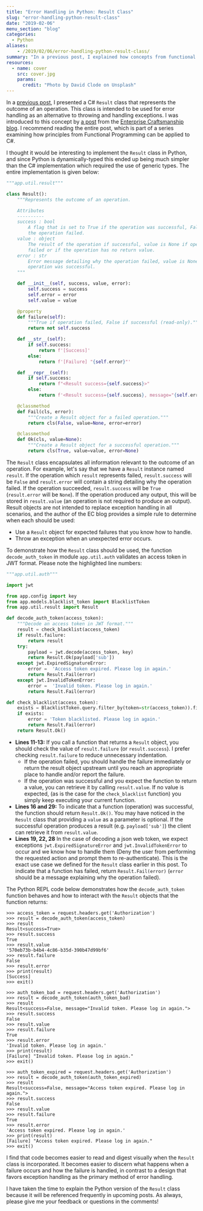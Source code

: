 ```yaml
---
title: "Error Handling in Python: Result Class"
slug: "error-handling-python-result-class"
date: "2019-02-06"
menu_section: "blog"
categories:
  - Python
aliases:
    - /2019/02/06/error-handling-python-result-class/
summary: "In a previous post, I explained how concepts from functional programming can be incorporated with object-oriented code to improve the tedious and mandatory task of error handling and input validation through the use of the Result class. That post explained how to implement the Result class in C#. Since I have been writing mostly Python code lately, I created a new implementation and documented its use. Due to Python's duck-typing, this implementation is (IMO) more natural and makes reasoning about the code it supports much easier."
resources:
  - name: cover
    src: cover.jpg
    params:
      credit: "Photo by David Clode on Unsplash"
---
```


In a [previous post](/2018/02/04/csharp-tpl-socket-methods/), I presented a C# ``Result`` class that represents the outcome of an operation. This class is intended to be used for error handling as an alternative to throwing and handling exceptions. I was introduced to this concept by <a href="https://enterprisecraftsmanship.com/2015/03/20/functional-c-handling-failures-input-errors/" target="_blank">a post</a> from the <a href="https://enterprisecraftsmanship.com/" target="_blank">Enterprise Craftsmanship blog</a>. I recommend reading the entire post, which is part of a series examining how principles from Functional Programming can be applied to C#.

I thought it would be interesting to implement the ``Result`` class in Python, and since Python is dynamically-typed this ended up being much simpler than the C# implementation which required the use of generic types. The entire implementation is given below:

```python {linenos=table}
"""app.util.result"""

class Result():
    """Represents the outcome of an operation.

    Attributes
    ----------
    success : bool
        A flag that is set to True if the operation was successful, False if
        the operation failed.
    value : object
        The result of the operation if successful, value is None if operation
        failed or if the operation has no return value.
    error : str
        Error message detailing why the operation failed, value is None if
        operation was successful.
    """

    def __init__(self, success, value, error):
        self.success = success
        self.error = error
        self.value = value

    @property
    def failure(self):
        """True if operation failed, False if successful (read-only)."""
        return not self.success

    def __str__(self):
        if self.success:
            return f'[Success]'
        else:
            return f'[Failure] "{self.error}"'

    def __repr__(self):
        if self.success:
            return f"<Result success={self.success}>"
        else:
            return f'<Result success={self.success}, message="{self.error}">'

    @classmethod
    def Fail(cls, error):
        """Create a Result object for a failed operation."""
        return cls(False, value=None, error=error)

    @classmethod
    def Ok(cls, value=None):
        """Create a Result object for a successful operation."""
        return cls(True, value=value, error=None)
```

The ``Result`` class encapsulates all information relevant to the outcome of an operation. For example, let's say that we have a ``Result`` instance named ``result``. If the operation which ``result`` represents failed, ``result.success`` will be ``False`` and ``result.error`` will contain a string detailing why the operation failed. If the operation succeeded, ``result.success`` will be ``True`` (``result.error`` will be ``None``). If the operation produced any output, this will be stored in ``result.value`` (an operation is not required to produce an output). Result objects are not intended to replace exception handling in all scenarios, and the author of the EC blog provides a simple rule to determine when each should be used:

* Use a ``Result`` object for expected failures that you know how to handle.
* Throw an exception when an unexpected error occurs.

To demonstrate how the ``Result`` class should be used, the function ``decode_auth_token`` in module ``app.util.auth`` validates an access token in JWT format. Please note the highlighted line numbers:

```python {linenos=table}
"""app.util.auth"""

import jwt

from app.config import key
from app.models.blacklist_token import BlacklistToken
from app.util.result import Result

def decode_auth_token(access_token):
    """Decode an access token in JWT format."""
    result = check_blacklist(access_token)
    if result.failure:
        return result
    try:
        payload = jwt.decode(access_token, key)
        return Result.Ok(payload['sub'])
    except jwt.ExpiredSignatureError:
        error =  'Access token expired. Please log in again.'
        return Result.Fail(error)
    except jwt.InvalidTokenError:
        error =  'Invalid token. Please log in again.'
        return Result.Fail(error)

def check_blacklist(access_token):
    exists = BlacklistToken.query.filter_by(token=str(access_token)).first()
    if exists:
        error = 'Token blacklisted. Please log in again.'
        return Result.Fail(error)
    return Result.Ok()
```

* **Lines 11-13:** If you call a function that returns a ``Result`` object, you should check the value of ``result.failure`` (or ``result.success``). I prefer checking ``result.failure`` to reduce unnecessary indentation.
  * If the operation failed, you should handle the failure immediately or return the result object upstream until you reach an appropriate place to handle and/or report the failure.
  * If the operation was successful and you expect the function to return a value, you can retrieve it by calling ``result.value``. If no value is expected, (as is the case for the ``check_blacklist`` function) you simply keep executing your current function.
* **Lines 16 and 29:** To indicate that a function (operation) was successful, the function should return ``Result.Ok()``. You may have noticed in the ``Result`` class that providing a ``value`` as a parameter is optional. If the successful operation produces a result (e.g. ``payload['sub']``) the client can retrieve it from ``result.value``.
* **Lines 19, 22, 28** In the case of decoding a json web token, we expect exceptions ``jwt.ExpiredSignatureError`` and ``jwt.InvalidTokenError`` to occur and we know how to handle them (Deny the user from performing the requested action and prompt them to re-authenticate). This is the exact use case we defined for the ``Result`` class earlier in this post. To indicate that a function has failed, return ``Result.Fail(error)`` (``error`` should be a message explaining why the operation failed).

The Python REPL code below demonstrates how the ``decode_auth_token`` function behaves and how to interact with the ``Result`` objects that the function returns:

<pre><code><span class="cmd-repl-prompt">>>></span> <span class="cmd-repl-input">access_token = request.headers.get('Authorization')</span>
<span class="cmd-repl-prompt">>>></span> <span class="cmd-repl-input">result = decode_auth_token(access_token)</span>
<span class="cmd-repl-prompt">>>></span> <span class="cmd-repl-input">result</span>
<span class="cmd-repl-results">Result&lt;success=True&gt;</span>
<span class="cmd-repl-prompt">>>></span> <span class="cmd-repl-input">result.success</span>
<span class="cmd-repl-results">True</span>
<span class="cmd-repl-prompt">>>></span> <span class="cmd-repl-input">result.value</span>
<span class="cmd-repl-results">'570eb73b-b4b4-4c86-b35d-390b47d99bf6'</span>
<span class="cmd-repl-prompt">>>></span> <span class="cmd-repl-input">result.failure</span>
<span class="cmd-repl-results">False</span>
<span class="cmd-repl-prompt">>>></span> <span class="cmd-repl-input">result.error</span>
<span class="cmd-repl-prompt">>>></span> <span class="cmd-repl-input">print(result)</span>
<span class="cmd-repl-results">[Success]</span>
<span class="cmd-repl-prompt">>>></span> <span class="cmd-repl-input">exit()</span></code></pre>

<pre><code><span class="cmd-repl-prompt">>>></span> <span class="cmd-repl-input">auth_token_bad = request.headers.get('Authorization')</span>
<span class="cmd-repl-prompt">>>></span> <span class="cmd-repl-input">result = decode_auth_token(auth_token_bad)</span>
<span class="cmd-repl-prompt">>>></span> <span class="cmd-repl-input">result</span>
<span class="cmd-repl-results">Result&lt;success=False, message="Invalid token. Please log in again."&gt;</span>
<span class="cmd-repl-prompt">>>></span> <span class="cmd-repl-input">result.success</span>
<span class="cmd-repl-results">False</span>
<span class="cmd-repl-prompt">>>></span> <span class="cmd-repl-input">result.value</span>
<span class="cmd-repl-prompt">>>></span> <span class="cmd-repl-input">result.failure</span>
<span class="cmd-repl-results">True</span>
<span class="cmd-repl-prompt">>>></span> <span class="cmd-repl-input">result.error</span>
<span class="cmd-repl-results">'Invalid token. Please log in again.'</span>
<span class="cmd-repl-prompt">>>></span> <span class="cmd-repl-input">print(result)</span>
<span class="cmd-repl-results">[Failure] "Invalid token. Please log in again."</span>
<span class="cmd-repl-prompt">>>></span> <span class="cmd-repl-input">exit()</span></code></pre>

<pre><code><span class="cmd-repl-prompt">>>></span> <span class="cmd-repl-input">auth_token_expired = request.headers.get('Authorization')</span>
<span class="cmd-repl-prompt">>>></span> <span class="cmd-repl-input">result = decode_auth_token(auth_token_expired)</span>
<span class="cmd-repl-prompt">>>></span> <span class="cmd-repl-input">result</span>
<span class="cmd-repl-results">Result&lt;success=False, message="Access token expired. Please log in again."&gt;</span>
<span class="cmd-repl-prompt">>>></span> <span class="cmd-repl-input">result.success</span>
<span class="cmd-repl-results">False</span>
<span class="cmd-repl-prompt">>>></span> <span class="cmd-repl-input">result.value</span>
<span class="cmd-repl-prompt">>>></span> <span class="cmd-repl-input">result.failure</span>
<span class="cmd-repl-results">True</span>
<span class="cmd-repl-prompt">>>></span> <span class="cmd-repl-input">result.error</span>
<span class="cmd-repl-results">'Access token expired. Please log in again.'</span>
<span class="cmd-repl-prompt">>>></span> <span class="cmd-repl-input">print(result)</span>
<span class="cmd-repl-results">[Failure] "Access token expired. Please log in again."</span>
<span class="cmd-repl-prompt">>>></span> <span class="cmd-repl-input">exit()</span></code></pre>

I find that code becomes easier to read and digest visually when the ``Result`` class is incorporated. It becomes easier to discern what happens when a failure occurs and how the failure is handled, in contrast to a design that favors exception handling as the primary method of error handling.

I have taken the time to explain the Python version of the ``Result`` class because it will be referenced frequently in upcoming posts. As always, please give me your feedback or questions in the comments!
